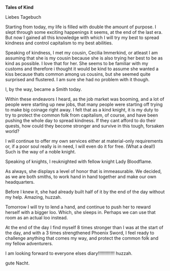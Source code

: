 <!-- title: Shakira's Journal Entry: Day 1 -->

**Tales of Kind**

Liebes Tagebuch

Starting from today, my life is filled with double the amount of purpose. I slept through some exciting happenings it seems, at the end of the last era. But now I gained all this knowledge with which I will try my best to spread kindness and control capitalism to my best abilities.

Speaking of kindness, I met my cousin, Cecilia Immerkind, or atleast I am assuming that she is my cousin because she is also trying her best to be as kind as possible. I love that for her. She seems to be familiar with my customs and therefore i thought it would be kind to assume she wanted a kiss because thats common among us cousins, but she seemed quite surprised and flustered. I am sure she had no problem with it though.

I, by the way, became a Smith today.

Within these endeavors I heard, as the job market was booming, and a lot of people were starting up new jobs, that many people were starting off trying to make big coinage right away. I felt that as a kind knight, it is my duty to try to protect the common folk from capitalism, of course, and have been pushing the whole day to spread kindness. If they cant afford to do their quests, how could they become stronger and survive in this tough, forsaken world?

I will continue to offer my own services either at material-only requirements or, if a poor soul really is in need, I will even do it for free. (What a deal!)
Such is the way of a noble knight.

Speaking of knights, I reuknighted with fellow knight Lady Bloodflame.

As always, she displays a level of honor that is immeasurable. We decided, as we are both smiths, to work hand in hand together and make our own headquarters.

Before I knew it, she had already built half of it by the end of the day without my help. Amazing, huzzah.

Tomorrow I will try to lend a hand, and continue to push her to reward herself with a bigger loo. Which, she sleeps in. Perhaps we can use that room as an actual loo instead.

At the end of the day I find myself 8 times stronger than I was at the start of the day, and with a 3 times strengthened Phoenix Sword, I feel ready to challenge anything that comes my way, and protect the common folk and my fellow adventurers.

I am looking forward to everyone elses diary!!!!!!!!!!!!! huzzah.

gute Nacht.
